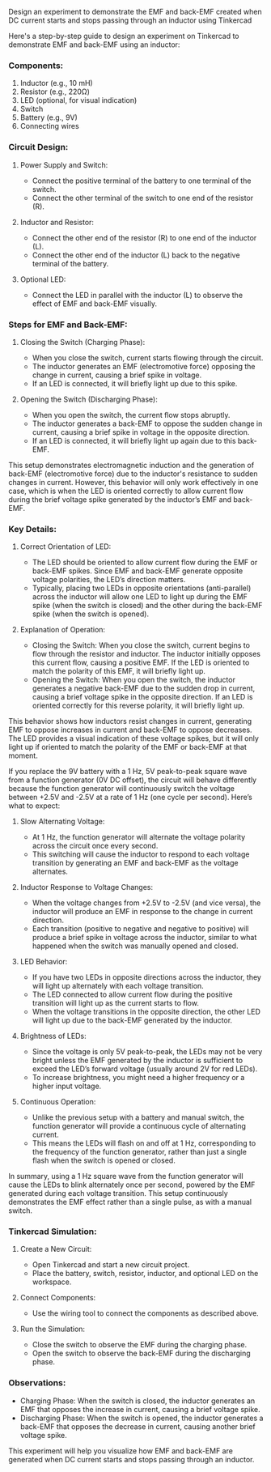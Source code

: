 Design an experiment to demonstrate the EMF and back-EMF created when DC current starts and stops passing through an inductor using Tinkercad

Here's a step-by-step guide to design an experiment on Tinkercad to demonstrate EMF and back-EMF using an inductor:

### Components:

1. Inductor (e.g., 10 mH)
2. Resistor (e.g., 220Ω)
3. LED (optional, for visual indication)
4. Switch
5. Battery (e.g., 9V)
6. Connecting wires

### Circuit Design:

1. Power Supply and Switch:
   - Connect the positive terminal of the battery to one terminal of the switch.
   - Connect the other terminal of the switch to one end of the resistor (R).

2. Inductor and Resistor:
   - Connect the other end of the resistor (R) to one end of the inductor (L).
   - Connect the other end of the inductor (L) back to the negative terminal of the battery.

3. Optional LED:
   - Connect the LED in parallel with the inductor (L) to observe the effect of EMF and back-EMF visually.

### Steps for EMF and Back-EMF:

1. Closing the Switch (Charging Phase):
   - When you close the switch, current starts flowing through the circuit.
   - The inductor generates an EMF (electromotive force) opposing the change in current, causing a brief spike in voltage.
   - If an LED is connected, it will briefly light up due to this spike.

2. Opening the Switch (Discharging Phase):
   - When you open the switch, the current flow stops abruptly.
   - The inductor generates a back-EMF to oppose the sudden change in current, causing a brief spike in voltage in the opposite direction.
   - If an LED is connected, it will briefly light up again due to this back-EMF.

This setup demonstrates electromagnetic induction and the generation of back-EMF (electromotive force) due to the inductor's resistance to sudden changes in current. However, this behavior will only work effectively in one case, which is when the LED is oriented correctly to allow current flow during the brief voltage spike generated by the inductor’s EMF and back-EMF.

### Key Details:

1. Correct Orientation of LED:
   - The LED should be oriented to allow current flow during the EMF or back-EMF spikes. Since EMF and back-EMF generate opposite voltage polarities, the LED’s direction matters.
   - Typically, placing two LEDs in opposite orientations (anti-parallel) across the inductor will allow one LED to light up during the EMF spike (when the switch is closed) and the other during the back-EMF spike (when the switch is opened).

2. Explanation of Operation:
   - Closing the Switch: When you close the switch, current begins to flow through the resistor and inductor. The inductor initially opposes this current flow, causing a positive EMF. If the LED is oriented to match the polarity of this EMF, it will briefly light up.
   - Opening the Switch: When you open the switch, the inductor generates a negative back-EMF due to the sudden drop in current, causing a brief voltage spike in the opposite direction. If an LED is oriented correctly for this reverse polarity, it will briefly light up.

This behavior shows how inductors resist changes in current, generating EMF to oppose increases in current and back-EMF to oppose decreases. The LED provides a visual indication of these voltage spikes, but it will only light up if oriented to match the polarity of the EMF or back-EMF at that moment.

If you replace the 9V battery with a 1 Hz, 5V peak-to-peak square wave from a function generator (0V DC offset), the circuit will behave differently because the function generator will continuously switch the voltage between +2.5V and -2.5V at a rate of 1 Hz (one cycle per second). Here’s what to expect:

1. Slow Alternating Voltage:
   - At 1 Hz, the function generator will alternate the voltage polarity across the circuit once every second.
   - This switching will cause the inductor to respond to each voltage transition by generating an EMF and back-EMF as the voltage alternates.

2. Inductor Response to Voltage Changes:
   - When the voltage changes from +2.5V to -2.5V (and vice versa), the inductor will produce an EMF in response to the change in current direction.
   - Each transition (positive to negative and negative to positive) will produce a brief spike in voltage across the inductor, similar to what happened when the switch was manually opened and closed.

3. LED Behavior:
   - If you have two LEDs in opposite directions across the inductor, they will light up alternately with each voltage transition.
   - The LED connected to allow current flow during the positive transition will light up as the current starts to flow.
   - When the voltage transitions in the opposite direction, the other LED will light up due to the back-EMF generated by the inductor.

4. Brightness of LEDs:
   - Since the voltage is only 5V peak-to-peak, the LEDs may not be very bright unless the EMF generated by the inductor is sufficient to exceed the LED’s forward voltage (usually around 2V for red LEDs).
   - To increase brightness, you might need a higher frequency or a higher input voltage.

5. Continuous Operation:
   - Unlike the previous setup with a battery and manual switch, the function generator will provide a continuous cycle of alternating current.
   - This means the LEDs will flash on and off at 1 Hz, corresponding to the frequency of the function generator, rather than just a single flash when the switch is opened or closed.

In summary, using a 1 Hz square wave from the function generator will cause the LEDs to blink alternately once per second, powered by the EMF generated during each voltage transition. This setup continuously demonstrates the EMF effect rather than a single pulse, as with a manual switch.

### Tinkercad Simulation:

1. Create a New Circuit:
   - Open Tinkercad and start a new circuit project.
   - Place the battery, switch, resistor, inductor, and optional LED on the workspace.

2. Connect Components:
   - Use the wiring tool to connect the components as described above.

3. Run the Simulation:
   - Close the switch to observe the EMF during the charging phase.
   - Open the switch to observe the back-EMF during the discharging phase.

### Observations:

- Charging Phase: When the switch is closed, the inductor generates an EMF that opposes the increase in current, causing a brief voltage spike.
- Discharging Phase: When the switch is opened, the inductor generates a back-EMF that opposes the decrease in current, causing another brief voltage spike.

This experiment will help you visualize how EMF and back-EMF are generated when DC current starts and stops passing through an inductor. 
